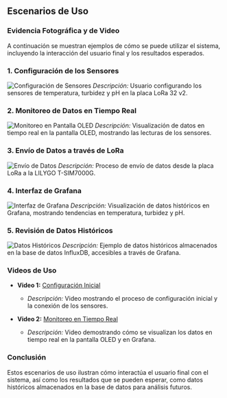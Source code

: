 ## Escenarios de Uso

### Evidencia Fotográfica y de Video

A continuación se muestran ejemplos de cómo se puede utilizar el sistema, incluyendo la interacción del usuario final y los resultados esperados.

### 1. Configuración de los Sensores

![Configuración de Sensores](/Documentacion/Funcionalidad/)
*Descripción:* Usuario configurando los sensores de temperatura, turbidez y pH en la placa LoRa 32 v2.

### 2. Monitoreo de Datos en Tiempo Real

![Monitoreo en Pantalla OLED](ruta/a/la/foto2.jpg)
*Descripción:* Visualización de datos en tiempo real en la pantalla OLED, mostrando las lecturas de los sensores.

### 3. Envío de Datos a través de LoRa

![Envío de Datos](ruta/a/la/foto3.jpg)
*Descripción:* Proceso de envío de datos desde la placa LoRa a la LILYGO T-SIM7000G.

### 4. Interfaz de Grafana

![Interfaz de Grafana](ruta/a/la/foto4.jpg)
*Descripción:* Visualización de datos históricos en Grafana, mostrando tendencias en temperatura, turbidez y pH.

### 5. Revisión de Datos Históricos

![Datos Históricos](ruta/a/la/foto5.jpg)
*Descripción:* Ejemplo de datos históricos almacenados en la base de datos InfluxDB, accesibles a través de Grafana.

### Videos de Uso

- **Video 1:** [Configuración Inicial](ruta/al/video1.mp4)
  - *Descripción:* Video mostrando el proceso de configuración inicial y la conexión de los sensores.
  
- **Video 2:** [Monitoreo en Tiempo Real](ruta/al/video2.mp4)
  - *Descripción:* Video demostrando cómo se visualizan los datos en tiempo real en la pantalla OLED y en Grafana.

### Conclusión

Estos escenarios de uso ilustran cómo interactúa el usuario final con el sistema, así como los resultados que se pueden esperar, como datos históricos almacenados en la base de datos para análisis futuros.